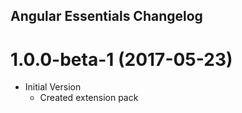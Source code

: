 ## Angular Essentials Changelog

<a name="1.0.0-beta-1"></a>
# 1.0.0-beta-1 (2017-05-23)

* Initial Version
  * Created extension pack


